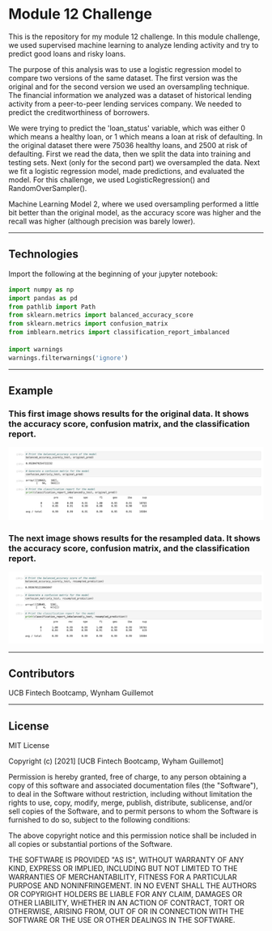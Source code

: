 # Module 12 Challenge

This is the repository for my module 12 challenge. In this module challenge, we used supervised machine learning to analyze lending activity and try to predict good loans and risky loans.

The purpose of this analysis was to use a logistic regression model to compare two versions of the same dataset. The first version was the original and for the second version we used an oversampling technique. The financial information we analyzed was a dataset of historical lending activity from a peer-to-peer lending services company. We needed to predict the creditworthiness of borrowers.

We were trying to predict the 'loan_status' variable, which was either 0 which means a healthy loan, or 1 which means a loan at risk of defaulting. In the original dataset there were 75036 healthy loans, and 2500 at risk of defaulting. First we read the data, then we split the data into training and testing sets. Next (only for the second part) we oversampled the data. Next we fit a logistic regression model, made predictions, and evaluated the model. For this challenge, we used LogisticRegression() and RandomOverSampler().

Machine Learning Model 2, where we used oversampling performed a little bit better than the original model, as the accuracy score was higher and the recall was higher (although precision was barely lower).

---

## Technologies

Import the following at the beginning of your jupyter notebook:

```python
import numpy as np
import pandas as pd
from pathlib import Path
from sklearn.metrics import balanced_accuracy_score
from sklearn.metrics import confusion_matrix
from imblearn.metrics import classification_report_imbalanced

import warnings
warnings.filterwarnings('ignore')
```

---

## Example

### This first image shows results for the original data. It shows the accuracy score, confusion matrix, and the classification report.

![original](./readme_images/original.png)


### The next image shows results for the resampled data. It shows the accuracy score, confusion matrix, and the classification report.

![resampled](./readme_images/resampled.png)


---

## Contributors

UCB Fintech Bootcamp, Wynham Guillemot 

---

## License

MIT License

Copyright (c) [2021] [UCB Fintech Bootcamp, Wyham Guillemot]

Permission is hereby granted, free of charge, to any person obtaining a copy
of this software and associated documentation files (the "Software"), to deal
in the Software without restriction, including without limitation the rights
to use, copy, modify, merge, publish, distribute, sublicense, and/or sell
copies of the Software, and to permit persons to whom the Software is
furnished to do so, subject to the following conditions:

The above copyright notice and this permission notice shall be included in all
copies or substantial portions of the Software.

THE SOFTWARE IS PROVIDED "AS IS", WITHOUT WARRANTY OF ANY KIND, EXPRESS OR
IMPLIED, INCLUDING BUT NOT LIMITED TO THE WARRANTIES OF MERCHANTABILITY,
FITNESS FOR A PARTICULAR PURPOSE AND NONINFRINGEMENT. IN NO EVENT SHALL THE
AUTHORS OR COPYRIGHT HOLDERS BE LIABLE FOR ANY CLAIM, DAMAGES OR OTHER
LIABILITY, WHETHER IN AN ACTION OF CONTRACT, TORT OR OTHERWISE, ARISING FROM,
OUT OF OR IN CONNECTION WITH THE SOFTWARE OR THE USE OR OTHER DEALINGS IN THE
SOFTWARE.
